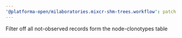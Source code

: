 ```yaml
---
'@platforma-open/milaboratories.mixcr-shm-trees.workflow': patch
---
```


Filter off all not-observed records form the node-clonotypes table
